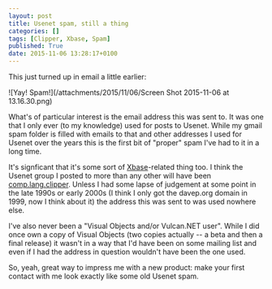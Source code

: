 ```yaml
---
layout: post
title: Usenet spam, still a thing
categories: []
tags: [Clipper, Xbase, Spam]
published: True
date: 2015-11-06 13:28:17+0100
---
```


This just turned up in email a little earlier:

![Yay! Spam!](/attachments/2015/11/06/Screen Shot 2015-11-06 at 13.16.30.png)

What's of particular interest is the email address this was sent to. It was
one that I only ever (to my knowledge) used for posts to Usenet. While my
gmail spam folder is filled with emails to that and other addresses I used
for Usenet over the years this is the first bit of "proper" spam I've had
to it in a long time.

It's signficant that it's some sort of [Xbase](https://en.wikipedia.org/wiki/XBase)-related
thing too. I think the Usenet group I posted to more than any other will have
been [comp.lang.clipper](news:comp.lang.clipper). Unless I had some lapse of
judgement at some point in the late 1990s or early 2000s (I think I only got
the davep.org domain in 1999, now I think about it) the address this was sent
to was used nowhere else.

I've also never been a "Visual Objects and/or Vulcan.NET user". While I did
once own a copy of Visual Objects (two copies actually -- a beta and then a
final release) it wasn't in a way that I'd have been on some mailing list and
even if I had the address in question wouldn't have been the one used.

So, yeah, great way to impress me with a new product: make your first contact
with me look exactly like some old Usenet spam.
